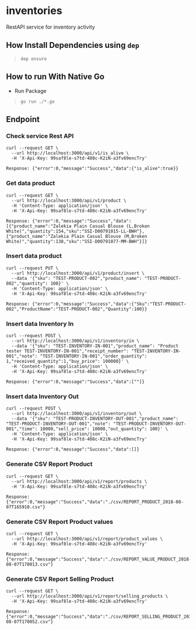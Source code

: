 # inventories

RestAPI service for inventory activity

## How Install Dependencies using `dep`

> `dep ensure`

## How to run With Native Go

* Run Package
> `go run ./*.go`

## Endpoint ##

### Check service Rest API
```
curl --request GET \
  --url http://localhost:3000/api/v1/is_alive \
  -H 'X-Api-Key: 99saf8le-s7td-408c-K2iN-a3fv69encTry'
```
```
Response: {"error":0,"message":"Success","data":{"is_alive":true}}
```

### Get data product
```
curl --request GET \
  --url http://localhost:3000/api/v1/product \
  -H 'Content-Type: application/json' \
  -H 'X-Api-Key: 99saf8le-s7td-408c-K2iN-a3fv69encTry'
```
```
Response: {"error":0,"message":"Success","data":[{"product_name":"Zalekia Plain Casual Blouse (L,Broken White)","quantity":154,"sku":"SSI-D00791015-LL-BWH"},{"product_name":"Zalekia Plain Casual Blouse (M,Broken White)","quantity":138,"sku":"SSI-D00791077-MM-BWH"}]}
```

### Insert data product
```
curl --request PUT \
  --url http://localhost:3000/api/v1/product/insert \
  --data '{"sku": "TEST-PRODUCT-002","product_name": "TEST-PRODUCT-002","quantity": 100}' \
  -H 'Content-Type: application/json' \
  -H 'X-Api-Key: 99saf8le-s7td-408c-K2iN-a3fv69encTry'
```
```
Response: {"error":0,"message":"Success","data":{"Sku":"TEST-PRODUCT-002","ProductName":"TEST-PRODUCT-002","Quantity":100}}
```

### Insert data Inventory In
```
curl --request POST \
  --url http://localhost:3000/api/v1/inventory/in \
  --data '{"sku": "TEST-INVENTORY-IN-001","product_name": "Product tester TEST-INVENTORY-IN-001","receipt_number": "TEST-INVENTORY-IN-001","note": "TEST-INVENTORY-IN-001","order_quantity": 1,"received_quantity":1,"buy_price": 100000}' \
  -H 'Content-Type: application/json' \
  -H 'X-Api-Key: 99saf8le-s7td-408c-K2iN-a3fv69encTry'
```
```
Response: {"error":0,"message":"Success","data":[""]}
```

### Insert data Inventory Out
```
curl --request POST \
  --url http://localhost:3000/api/v1/inventory/out \
  --data '{"sku": "TEST-PRODUCT-INVENTORY-OUT-001","product_name": "TEST-PRODUCT-INVENTORY-OUT-001","note": "TEST-PRODUCT-INVENTORY-OUT-001","time": 10000,"sell_price": 10000,"out_quantity": 100}' \
  -H 'Content-Type: application/json' \
  -H 'X-Api-Key: 99saf8le-s7td-408c-K2iN-a3fv69encTry'
```
```
Response: {"error":0,"message":"Success","data":[]}
```

### Generate CSV Report Product
```
curl --request GET \
  --url http://localhost:3000/api/v1/report/products \
  -H 'X-Api-Key: 99saf8le-s7td-408c-K2iN-a3fv69encTry'
```
```
Response: {"error":0,"message":"Success","data":"./csv/REPORT_PRODUCT_2018-08-07T165910.csv"}
```

### Generate CSV Report Product values
```
curl --request GET \
  --url http://localhost:3000/api/v1/report/product_values \
  -H 'X-Api-Key: 99saf8le-s7td-408c-K2iN-a3fv69encTry'
```
```
Response: {"error":0,"message":"Success","data":"./csv/REPORT_VALUE_PRODUCT_2018-08-07T170013.csv"}
```

### Generate CSV Report Selling Product
```
curl --request GET \
  --url http://localhost:3000/api/v1/report/selling_products \
  -H 'X-Api-Key: 99saf8le-s7td-408c-K2iN-a3fv69encTry'
```
```
Response: {"error":0,"message":"Success","data":"./csv/REPORT_SELLING_PRODUCT_2018-08-07T170052.csv"}
```